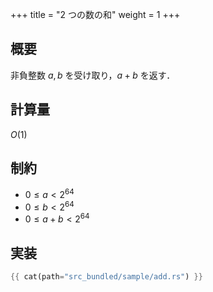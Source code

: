 +++
title = "2 つの数の和"
weight = 1
+++

## 概要
非負整数 $a, b$ を受け取り，$a + b$ を返す．

## 計算量
$O(1)$

## 制約
- $0 \leq a < 2^{64}$
- $0 \leq b < 2^{64}$
- $0 \leq a + b < 2^{64}$

## 実装
```rs
{{ cat(path="src_bundled/sample/add.rs") }}
```
